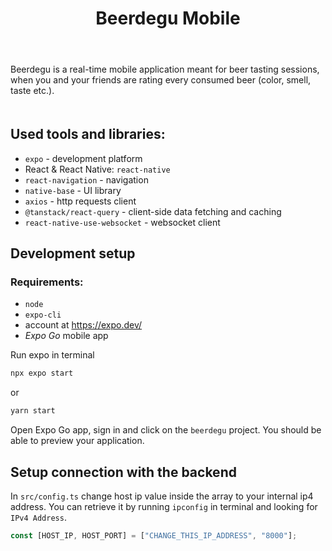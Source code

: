 <div align="center" style="padding-bottom: 20px">
    <h1>Beerdegu Mobile</h1>
    <img src="https://img.shields.io/badge/React_Native-20232A?style=for-the-badge&logo=react&logoColor=61DAFB" alt=""/>
    <img src="https://img.shields.io/badge/Expo-1B1F23?style=for-the-badge&logo=expo&logoColor=white" alt=""/>
    <img src="https://img.shields.io/badge/TypeScript-007ACC?style=for-the-badge&logo=typescript&logoColor=white" alt=""/>
    <img src="https://img.shields.io/badge/Javascript-%23323330.svg?style=for-the-badge&logo=javascript&logoColor=%23F7DF1E" alt=""/>
</div>

<div style="padding-bottom: 20px">
Beerdegu is a real-time mobile application meant for beer tasting sessions, when you and your friends are rating every consumed beer (color, smell, taste etc.).
</div>

## Used tools and libraries:

- `expo` - development platform
- React & React Native: `react-native`
- `react-navigation` - navigation
- `native-base` - UI library
- `axios` - http requests client
- `@tanstack/react-query` - client-side data fetching and caching
- `react-native-use-websocket` - websocket client

## Development setup

### Requirements:

- `node`
- `expo-cli`
- account at https://expo.dev/
- _Expo Go_ mobile app

Run expo in terminal

```bash
npx expo start
```

or

```bash
yarn start
```

Open Expo Go app, sign in and click on the `beerdegu` project. You should be able to preview your application.

## Setup connection with the backend

In `src/config.ts` change host ip value inside the array to your internal ip4 address. You can retrieve it by running `ipconfig` in terminal and looking for `IPv4 Address`.

```typescript
const [HOST_IP, HOST_PORT] = ["CHANGE_THIS_IP_ADDRESS", "8000"];
```
